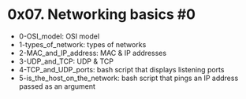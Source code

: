 # 0x07. Networking basics #0

- 0-OSI_model: OSI model
- 1-types_of_network: types of networks
- 2-MAC_and_IP_address: MAC & IP addresses
- 3-UDP_and_TCP: UDP & TCP
- 4-TCP_and_UDP_ports: bash script that displays listening ports
- 5-is_the_host_on_the_network: bash script that pings an IP address passed as an argument
